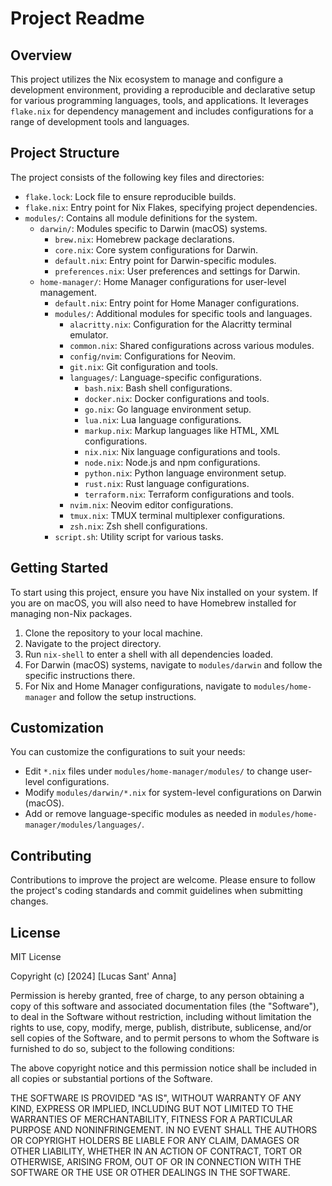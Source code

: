 
# Project Readme

## Overview

This project utilizes the Nix ecosystem to manage and configure a development environment, providing a reproducible and declarative setup for various programming languages, tools, and applications. It leverages `flake.nix` for dependency management and includes configurations for a range of development tools and languages.

## Project Structure

The project consists of the following key files and directories:

- `flake.lock`: Lock file to ensure reproducible builds.
- `flake.nix`: Entry point for Nix Flakes, specifying project dependencies.
- `modules/`: Contains all module definitions for the system.
  - `darwin/`: Modules specific to Darwin (macOS) systems.
    - `brew.nix`: Homebrew package declarations.
    - `core.nix`: Core system configurations for Darwin.
    - `default.nix`: Entry point for Darwin-specific modules.
    - `preferences.nix`: User preferences and settings for Darwin.
  - `home-manager/`: Home Manager configurations for user-level management.
    - `default.nix`: Entry point for Home Manager configurations.
    - `modules/`: Additional modules for specific tools and languages.
      - `alacritty.nix`: Configuration for the Alacritty terminal emulator.
      - `common.nix`: Shared configurations across various modules.
      - `config/nvim`: Configurations for Neovim.
      - `git.nix`: Git configuration and tools.
      - `languages/`: Language-specific configurations.
        - `bash.nix`: Bash shell configurations.
        - `docker.nix`: Docker configurations and tools.
        - `go.nix`: Go language environment setup.
        - `lua.nix`: Lua language configurations.
        - `markup.nix`: Markup languages like HTML, XML configurations.
        - `nix.nix`: Nix language configurations and tools.
        - `node.nix`: Node.js and npm configurations.
        - `python.nix`: Python language environment setup.
        - `rust.nix`: Rust language configurations.
        - `terraform.nix`: Terraform configurations and tools.
      - `nvim.nix`: Neovim editor configurations.
      - `tmux.nix`: TMUX terminal multiplexer configurations.
      - `zsh.nix`: Zsh shell configurations.
    - `script.sh`: Utility script for various tasks.

## Getting Started

To start using this project, ensure you have Nix installed on your system. If you are on macOS, you will also need to have Homebrew installed for managing non-Nix packages.

1. Clone the repository to your local machine.
2. Navigate to the project directory.
3. Run `nix-shell` to enter a shell with all dependencies loaded.
4. For Darwin (macOS) systems, navigate to `modules/darwin` and follow the specific instructions there.
5. For Nix and Home Manager configurations, navigate to `modules/home-manager` and follow the setup instructions.

## Customization

You can customize the configurations to suit your needs:

- Edit `*.nix` files under `modules/home-manager/modules/` to change user-level configurations.
- Modify `modules/darwin/*.nix` for system-level configurations on Darwin (macOS).
- Add or remove language-specific modules as needed in `modules/home-manager/modules/languages/`.

## Contributing

Contributions to improve the project are welcome. Please ensure to follow the project's coding standards and commit guidelines when submitting changes.

## License

MIT License

Copyright (c) [2024] [Lucas Sant' Anna]

Permission is hereby granted, free of charge, to any person obtaining a copy of this software and associated documentation files (the "Software"), to deal in the Software without restriction, including without limitation the rights to use, copy, modify, merge, publish, distribute, sublicense, and/or sell copies of the Software, and to permit persons to whom the Software is furnished to do so, subject to the following conditions:

The above copyright notice and this permission notice shall be included in all copies or substantial portions of the Software.

THE SOFTWARE IS PROVIDED "AS IS", WITHOUT WARRANTY OF ANY KIND, EXPRESS OR IMPLIED, INCLUDING BUT NOT LIMITED TO THE WARRANTIES OF MERCHANTABILITY, FITNESS FOR A PARTICULAR PURPOSE AND NONINFRINGEMENT. IN NO EVENT SHALL THE AUTHORS OR COPYRIGHT HOLDERS BE LIABLE FOR ANY CLAIM, DAMAGES OR OTHER LIABILITY, WHETHER IN AN ACTION OF CONTRACT, TORT OR OTHERWISE, ARISING FROM, OUT OF OR IN CONNECTION WITH THE SOFTWARE OR THE USE OR OTHER DEALINGS IN THE SOFTWARE.
